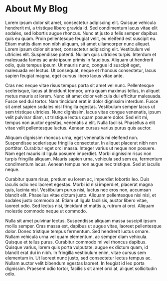 # About My Blog

Lorem ipsum dolor sit amet, consectetur adipiscing elit. Quisque vehicula hendrerit mi, a tristique libero gravida id. Sed condimentum lacus vitae elit sodales, sed lobortis augue rhoncus. Nunc at justo a felis semper dapibus quis eu quam. Proin pellentesque feugiat velit, eu eleifend est suscipit eu. Etiam mattis diam non nibh aliquam, sit amet ullamcorper nunc aliquet. Lorem ipsum dolor sit amet, consectetur adipiscing elit. Vestibulum vel ultricies elit. Suspendisse potenti. Nullam quis ultricies turpis. Interdum et malesuada fames ac ante ipsum primis in faucibus. Aliquam ut hendrerit odio, quis tempus ipsum. Ut mauris nunc, congue id suscipit eget, malesuada vel lectus. Ut consequat, neque et rhoncus consectetur, lacus sapien feugiat magna, eget cursus libero lacus vitae ante.

Cras nec neque vitae risus tempus porta sit amet vel nunc. Pellentesque scelerisque, lacus at tincidunt tempor, urna quam maximus tellus, in aliquet metus mauris at lorem. Nunc sit amet dolor vehicula dui efficitur malesuada. Fusce sed dui tortor. Nam tincidunt erat in dolor dignissim interdum. Fusce sit amet sapien sodales nisl fringilla egestas. Vestibulum semper lacus ut sem tristique ultricies. Nunc dignissim, lacus vitae congue venenatis, ipsum velit pulvinar diam, ut tristique lectus quam posuere dolor. Sed elit mi, tempus non auctor egestas, venenatis a elit. Nulla facilisi. Phasellus a elit vitae velit pellentesque luctus. Aenean cursus varius purus quis auctor.

Aliquam dignissim rhoncus urna, eget venenatis mi eleifend non. Suspendisse scelerisque fringilla consectetur. In aliquet placerat nibh non porttitor. Curabitur eget orci massa. Integer varius ut neque non posuere. Nam eget mauris id ligula posuere imperdiet. Morbi dignissim risus non turpis fringilla aliquam. Mauris sapien urna, vehicula sed sem eu, fermentum condimentum lacus. Aenean tempus non augue nec tristique. Sed at iaculis neque.

Curabitur quam risus, pretium eu lorem ac, imperdiet lobortis leo. Duis iaculis odio nec laoreet egestas. Morbi id nisi imperdiet, placerat magna quis, lacinia nisl. Vestibulum purus nisi, luctus nec eros non, accumsan blandit elit. Phasellus vitae dictum justo. Aliquam pellentesque nisi nisl, et sodales justo commodo at. Etiam ut ligula facilisis, auctor libero vitae, laoreet odio. Sed lectus nisi, tincidunt et mattis a, rutrum at orci. Aliquam molestie commodo neque ut commodo.

Nulla sit amet pulvinar lectus. Suspendisse aliquam massa suscipit ipsum mollis semper. Cras massa est, dapibus ut augue vitae, laoreet pellentesque dolor. Donec tristique tempus fermentum. Sed hendrerit luctus ornare. Nullam vehicula urna vel quam elementum, ac semper diam vehicula. Quisque et tellus purus. Curabitur commodo mi vel rhoncus dapibus. Quisque varius, lorem quis porta vulputate, augue ex dictum quam, id blandit erat dui in nibh. In fringilla vestibulum enim, vitae cursus sem elementum in. Ut laoreet nunc justo, sed consectetur lectus tempus ac. Nullam auctor velit bibendum egestas laoreet. In feugiat id leo porta dignissim. Praesent odio tortor, facilisis sit amet orci at, aliquet sollicitudin odio.